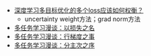 

- [深度学习多目标优化的多个loss应该如何权衡？](https://mp.weixin.qq.com/s/ZcsZec8vgdcUXlbTbQEH4A)
  - uncertainty weight方法；grad norm方法
- [多任务学习漫谈：以损失之名](https://mp.weixin.qq.com/s?__biz=MzIwMTc4ODE0Mw==&mid=2247558428&idx=1&sn=10ae39d6cc92c4e1517231adfa6be45d&chksm=96eb3a9ca19cb38a92da1c62011dcb243ff61db4b77f7b3685f92e349b1c938e536e63ae0291&scene=21#wechat_redirect)
- [​多任务学习漫谈：行梯度之事](https://mp.weixin.qq.com/s?__biz=MzIwMTc4ODE0Mw==&mid=2247560539&idx=1&sn=7f7071bde0758be1b320938a2713e459&chksm=96eb32dba19cbbcdd41fb408999e273c428bd32f87e55b4e030e3e9a0f1b25dfc65ea8399c67&scene=21#wechat_redirect)
- [多任务学习漫谈：分主次之序](https://mp.weixin.qq.com/s/pE2X4o3ZCzf9Qw8COwKlWA)